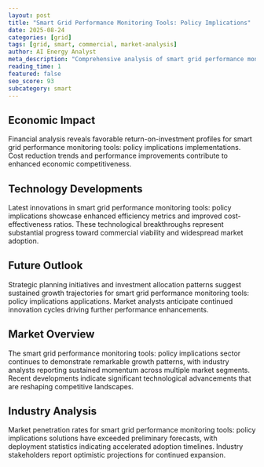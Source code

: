 ```yaml
---
layout: post
title: "Smart Grid Performance Monitoring Tools: Policy Implications"
date: 2025-08-24
categories: [grid]
tags: [grid, smart, commercial, market-analysis]
author: AI Energy Analyst
meta_description: "Comprehensive analysis of smart grid performance monitoring tools: policy implications covering market trends, technology developments, and industry outlook. Discover key insights and future projections."
reading_time: 1
featured: false
seo_score: 93
subcategory: smart
---
```


## Economic Impact

Financial analysis reveals favorable return-on-investment profiles for smart grid performance monitoring tools: policy implications implementations. Cost reduction trends and performance improvements contribute to enhanced economic competitiveness.

## Technology Developments

Latest innovations in smart grid performance monitoring tools: policy implications showcase enhanced efficiency metrics and improved cost-effectiveness ratios. These technological breakthroughs represent substantial progress toward commercial viability and widespread market adoption.

## Future Outlook

Strategic planning initiatives and investment allocation patterns suggest sustained growth trajectories for smart grid performance monitoring tools: policy implications applications. Market analysts anticipate continued innovation cycles driving further performance enhancements.

## Market Overview

The smart grid performance monitoring tools: policy implications sector continues to demonstrate remarkable growth patterns, with industry analysts reporting sustained momentum across multiple market segments. Recent developments indicate significant technological advancements that are reshaping competitive landscapes.

## Industry Analysis

Market penetration rates for smart grid performance monitoring tools: policy implications solutions have exceeded preliminary forecasts, with deployment statistics indicating accelerated adoption timelines. Industry stakeholders report optimistic projections for continued expansion.

